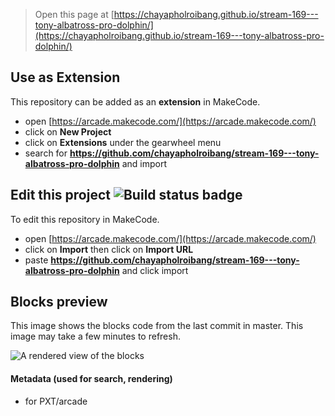 


> Open this page at [https://chayapholroibang.github.io/stream-169---tony-albatross-pro-dolphin/](https://chayapholroibang.github.io/stream-169---tony-albatross-pro-dolphin/)

## Use as Extension

This repository can be added as an **extension** in MakeCode.

* open [https://arcade.makecode.com/](https://arcade.makecode.com/)
* click on **New Project**
* click on **Extensions** under the gearwheel menu
* search for **https://github.com/chayapholroibang/stream-169---tony-albatross-pro-dolphin** and import

## Edit this project ![Build status badge](https://github.com/chayapholroibang/stream-169---tony-albatross-pro-dolphin/workflows/MakeCode/badge.svg)

To edit this repository in MakeCode.

* open [https://arcade.makecode.com/](https://arcade.makecode.com/)
* click on **Import** then click on **Import URL**
* paste **https://github.com/chayapholroibang/stream-169---tony-albatross-pro-dolphin** and click import

## Blocks preview

This image shows the blocks code from the last commit in master.
This image may take a few minutes to refresh.

![A rendered view of the blocks](https://github.com/chayapholroibang/stream-169---tony-albatross-pro-dolphin/raw/master/.github/makecode/blocks.png)

#### Metadata (used for search, rendering)

* for PXT/arcade
<script src="https://makecode.com/gh-pages-embed.js"></script><script>makeCodeRender("{{ site.makecode.home_url }}", "{{ site.github.owner_name }}/{{ site.github.repository_name }}");</script>
